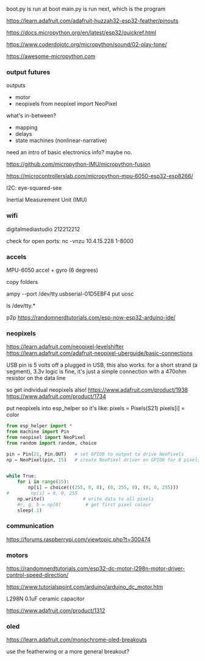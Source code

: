 boot.py is run at boot
main.py is run next, which is the program


https://learn.adafruit.com/adafruit-huzzah32-esp32-feather/pinouts

https://docs.micropython.org/en/latest/esp32/quickref.html

https://www.coderdojotc.org/micropython/sound/02-play-tone/

https://awesome-micropython.com

### output futures

outputs
- motor
- neopixels
from neopixel import NeoPixel

what's in-between?
- mapping
- delays
- state machines (nonlinear-narrative)

need an intro of basic electronics info? maybe no.


https://github.com/micropython-IMU/micropython-fusion

https://microcontrollerslab.com/micropython-mpu-6050-esp32-esp8266/

I2C: eye-squared-see

Inertial Measurement Unit (IMU)

### wifi

digitalmediastudio
212212212

check for open ports:
nc -vnzu 10.4.15.228 1-8000


### accels

MPU-6050
accel + gyro (6 degrees)




copy folders

ampy --port /dev/tty.usbserial-01D5EBF4 put uosc

ls /dev/tty.*

p2p
https://randomnerdtutorials.com/esp-now-esp32-arduino-ide/


### neopixels

https://learn.adafruit.com/neopixel-levelshifter
https://learn.adafruit.com/adafruit-neopixel-uberguide/basic-connections

USB pin is 5 volts off a plugged in USB, this also works.
for a short strand (a segment), 3.3v logic is fine, it's just a simple connection with a 470ohm resistor on the data line

so get individual neopixels also!
https://www.adafruit.com/product/1938
https://www.adafruit.com/product/1734

put neopixels into esp_helper so it's like:
pixels = Pixels(S21)
pixels[i] = color


```py
from esp_helper import *
from machine import Pin
from neopixel import NeoPixel
from random import random, choice

pin = Pin(21, Pin.OUT)   # set GPIO0 to output to drive NeoPixels
np = NeoPixel(pin, 15)   # create NeoPixel driver on GPIO0 for 8 pixels


while True:
    for i in range(15):        
        np[i] = choice(((255, 0, 0), (0, 255, 0), (0, 0, 255)))
#        np[i] = 0, 0, 255
    np.write()              # write data to all pixels
    #r, g, b = np[0]         # get first pixel colour
    sleep(.1)
```

### communication
https://forums.raspberrypi.com/viewtopic.php?t=300474


### motors
https://randomnerdtutorials.com/esp32-dc-motor-l298n-motor-driver-control-speed-direction/

https://www.tutorialspoint.com/arduino/arduino_dc_motor.htm

L298N
 0.1uF ceramic capacitor

https://www.adafruit.com/product/1312


### oled
https://learn.adafruit.com/monochrome-oled-breakouts

use the featherwing or a more general breakout?
